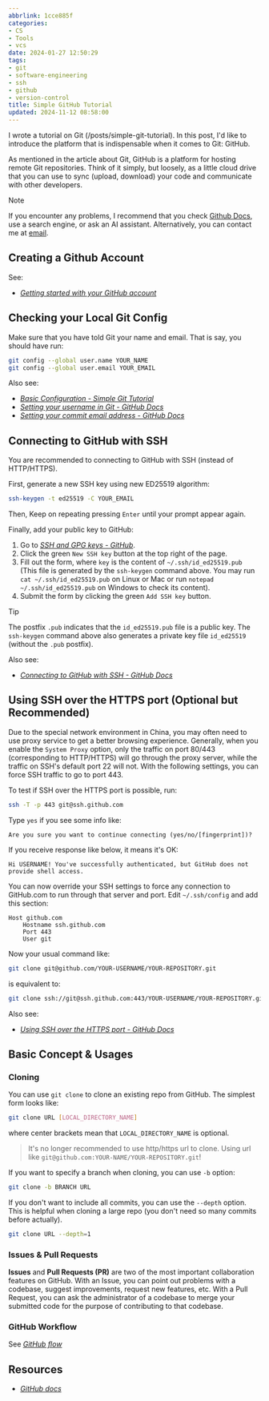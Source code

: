 ```yaml
---
abbrlink: 1cce885f
categories:
- CS
- Tools
- vcs
date: 2024-01-27 12:50:29
tags:
- git
- software-engineering
- ssh
- github
- version-control
title: Simple GitHub Tutorial
updated: 2024-11-12 08:58:00
---
```


I wrote a tutorial on Git (/posts/simple-git-tutorial). In this post, I'd like to introduce the platform that is indispensable when it comes to Git: GitHub.

<!--more-->

As mentioned in the article about Git, GitHub is a platform for hosting remote Git repositories. Think of it simply, but loosely, as a little cloud drive that you can use to sync (upload, download) your code and communicate with other developers.

> [!Note]
> If you encounter any problems, I recommend that you check [Github Docs](https://docs.github.com/), use a search engine, or ask an AI assistant. Alternatively, you can contact me at [email](mailto:i@blocklune.cc).

## Creating a Github Account

See:

- _[Getting started with your GitHub account](https://docs.github.com/en/get-started/onboarding/getting-started-with-your-github-account)_

## Checking your Local Git Config

Make sure that you have told Git your name and email. That is say, you should have run:

```bash
git config --global user.name YOUR_NAME
git config --global user.email YOUR_EMAIL
```

Also see:

- _[Basic Configuration - Simple Git Tutorial](posts/simple-git-tutorial/#basic-configuration)_
- _[Setting your username in Git - GitHub Docs](https://docs.github.com/en/get-started/getting-started-with-git/setting-your-username-in-git)_
- _[Setting your commit email address - GitHub Docs](https://docs.github.com/en/account-and-profile/setting-up-and-managing-your-personal-account-on-github/managing-email-preferences/setting-your-commit-email-address)_

## Connecting to GitHub with SSH

You are recommended to connecting to GitHub with SSH (instead of HTTP/HTTPS).

First, generate a new SSH key using new ED25519 algorithm:

```bash
ssh-keygen -t ed25519 -C YOUR_EMAIL
```

Then, Keep on repeating pressing `Enter` until your prompt appear again.

Finally, add your public key to GitHub:

1. Go to _[SSH and GPG keys - GitHub](https://github.com/settings/keys)_.
2. Click the green `New SSH key` button at the top right of the page.
3. Fill out the form, where `key` is the content of `~/.ssh/id_ed25519.pub` (This file is generated by the `ssh-keygen` command above. You may run `cat ~/.ssh/id_ed25519.pub` on Linux or Mac or run `notepad ~/.ssh/id_ed25519.pub` on Windows to check its content).
4. Submit the form by clicking the green `Add SSH key` button.

> [!Tip]
> The postfix `.pub` indicates that the `id_ed25519.pub` file is a public key. The `ssh-keygen` command above also generates a private key file `id_ed25519` (without the `.pub` postfix).

Also see:

- _[Connecting to GitHub with SSH - GitHub Docs](https://docs.github.com/en/authentication/connecting-to-github-with-ssh)_

## Using SSH over the HTTPS port (Optional but Recommended)

Due to the special network environment in China, you may often need to use proxy service to get a better browsing experience. Generally, when you enable the `System Proxy` option, only the traffic on port 80/443 (corresponding to HTTP/HTTPS) will go through the proxy server, while the traffic on SSH's default port 22 will not. With the following settings, you can force SSH traffic to go to port 443.

To test if SSH over the HTTPS port is possible, run:

```bash
ssh -T -p 443 git@ssh.github.com
```

Type `yes` if you see some info like:

```text
Are you sure you want to continue connecting (yes/no/[fingerprint])?
```

If you receive response like below, it means it's OK:

```text
Hi USERNAME! You've successfully authenticated, but GitHub does not
provide shell access.
```

You can now override your SSH settings to force any connection to GitHub.com to run through that server and port. Edit `~/.ssh/config` and add this section:

```text
Host github.com
    Hostname ssh.github.com
    Port 443
    User git
```

Now your usual command like:

```bash
git clone git@github.com/YOUR-USERNAME/YOUR-REPOSITORY.git
```

is equivalent to:

```bash
git clone ssh://git@ssh.github.com:443/YOUR-USERNAME/YOUR-REPOSITORY.git
```

Also see:

- _[Using SSH over the HTTPS port - GitHub Docs](https://docs.github.com/en/authentication/troubleshooting-ssh/using-ssh-over-the-https-port)_

## Basic Concept & Usages

### Cloning

You can use `git clone` to clone an existing repo from GitHub. The simplest form looks like:

```bash
git clone URL [LOCAL_DIRECTORY_NAME]
```

where center brackets mean that `LOCAL_DIRECTORY_NAME` is optional.

> It's no longer recommended to use http/https url to clone. Using url like `git@github.com:YOUR-NAME/YOUR-REPOSITORY.git`!

If you want to specify a branch when cloning, you can use `-b` option:

```bash
git clone -b BRANCH URL
```

If you don't want to include all commits, you can use the `--depth` option. This is helpful when cloning a large repo (you don't need so many commits before actually).

```bash
git clone URL --depth=1
```

### Issues & Pull Requests

**Issues** and **Pull Requests (PR)** are two of the most important collaboration features on GitHub. With an Issue, you can point out problems with a codebase, suggest improvements, request new features, etc. With a Pull Request, you can ask the administrator of a codebase to merge your submitted code for the purpose of contributing to that codebase.

### GitHub Workflow

See _[GitHub flow](https://docs.github.com/en/get-started/using-github/github-flow)_

## Resources

- _[GitHub docs](https://docs.github.com/)_
